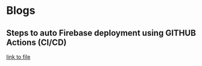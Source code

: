 # Blogs

## Steps to auto Firebase deployment using GITHUB Actions (CI/CD)
[link to file](dev/firebase_auto_deployment.md)